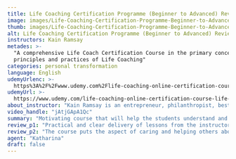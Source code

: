 ```yaml
---
title: Life Coaching Certification Programme (Beginner to Advanced) Review
image: images/Life-Coaching-Certification-Programme-Beginner-to-Advanced-Review.jpeg
thumb: images/Life-Coaching-Certification-Programme-Beginner-to-Advanced-Review.jpeg
alt: Life Coaching Certification Programme (Beginner to Advanced) Review
instructors: Kain Ramsay
metades: >-
  "A comprehensive Life Coach Certification Course in the primary concepts,
  principles and practices of Life Coaching"
categories: personal transformation
language: English
udemyUrlenc: >-
  https%3A%2F%2Fwww.udemy.com%2Flife-coaching-online-certification-course-life-coach-training%2F
udemyUrl: >-
  https://www.udemy.com/life-coaching-online-certification-course-life-coach-training/
about_instructor: "Kain Ramsay is an entrepreneur, philanthropist, best-selling instructor and the chairman of Solid Grounds, a charity dedicated to helping ex-military personnel to adjust again to civilian life. For the past decade, Ramsay has influenced more than 105,000 people by providing them with training courses that help them live a more purposeful life."
video_handle: "jAtjGApA1Qc"
summary: "Motivating course that will help the students understand and help other people. The instructor offers relatable stories and inspires his students to grow personally and professionally in order to help other people."
review_p1: "Practical and clear delivery of lessons from the instructor who is very open and willing to share his experiences. The course explores the mind, thinking patterns and actions of a person which is a valuable info that life coaches should know. The instructor explains everything in detail and he is very engaging with his students. He addressed all the duties and challenges of being a life coach. All the information that he shared was well-researched and delivered clearly. He motivates his students and pushes them to understand the materials clearly in order to become successful in the field."
review_p2: "The course puts the aspect of caring and helping others above making money from the job which is a huge difference from other life coaches who are making a lot of money and neglects the well-being of their audiences. The lessons give the students all the tools that they need that they can use to help others. The students can relate to their instructor and the course helps them to grow personally and professionally in life. Each segment of the course is laid out for the students to easily understand it and very useful for learning how to understand and help people. The instructor can do a great storytelling and content can be easily grasped by the students."
agent: "Katharina"
draft: false
---
```


